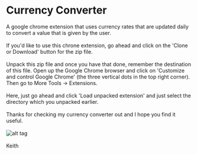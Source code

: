 # Currency Converter
A google chrome extension that uses currency rates that are updated daily to convert a value that is given by the user. 
<br>
<br>
If you'd like to use this chrone extension, go ahead and click on the 'Clone or Download' button for the zip file.
<br>
<br>
Unpack this zip file and once you have that done, remember the destination of this file. Open up the Google Chrome browser and click on 'Customize and control Google Chrome' (the three vertical dots in the top right corner). Then go to More Tools -> Extensions.
<br>
<br>
Here, just go ahead and click 'Load unpacked extension' and just select the directory which you unpacked earlier. 
<br>
<br>
Thanks for checking my currency converter out and I hope you find it useful.
<br>
<br>
![alt tag](https://gyazo.com/75e6beb148832d7966d94ede18fd6dfd)
<br>
<br>
Keith
